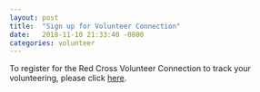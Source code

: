```yaml
---
layout: post
title:  "Sign up for Volunteer Connection"
date:   2018-11-10 21:33:40 -0800
categories: volunteer
---
```

To register for the Red Cross Volunteer Connection to track your volunteering, please click [here](https://volunteerconnection.redcross.org/?nd=intake&entry_point_id=5774&unit_id=152).
